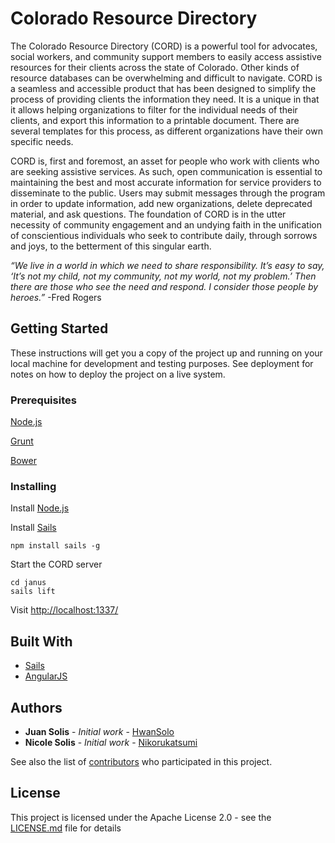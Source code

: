 # Colorado Resource Directory

The Colorado Resource Directory (CORD) is a powerful tool for advocates, social workers, and community support members to easily access assistive resources for their clients across the state of Colorado. Other kinds of resource databases can be overwhelming and difficult to navigate. CORD is a seamless and accessible product that has been designed to simplify the process of providing clients the information they need. It is a unique in that it allows helping organizations to filter for the individual needs of their clients, and export this information to a printable document. There are several templates for this process, as different organizations have their own specific needs. 

CORD is, first and foremost, an asset for people who work with clients who are seeking assistive services. As such, open communication is essential to maintaining the best and most accurate information for service providers to disseminate to the public. Users may submit messages through the program in order to update information, add new organizations, delete deprecated material, and ask questions. The foundation of CORD is in the utter necessity of community engagement and an undying faith in the unification of conscientious individuals who seek to contribute daily, through sorrows and joys, to the betterment of this singular earth.

*“We live in a world in which we need to share responsibility. It’s easy to say, ‘It’s not my child, not my community, not my world, not my problem.’ Then there are those who see the need and respond. I consider those people by heroes.”*
-Fred Rogers

## Getting Started

These instructions will get you a copy of the project up and running on your local machine for development and testing purposes. See deployment for notes on how to deploy the project on a live system.

### Prerequisites

[Node.js](https://nodejs.org/en/)

[Grunt](https://gruntjs.com/)

[Bower](https://bower.io/)

### Installing

Install [Node.js](https://nodejs.org/en/)

Install [Sails](http://sailsjs.com/)

```
npm install sails -g
```

Start the CORD server

```
cd janus
sails lift
```

Visit [http://localhost:1337/](http://localhost:1337/)


## Built With

* [Sails](http://sailsjs.com/)
* [AngularJS](https://angularjs.org/)

## Authors

* **Juan Solis** - *Initial work* - [HwanSolo](https://github.com/HwanSolo)
* **Nicole Solis** - *Initial work* - [Nikorukatsumi](https://github.com/Nikorukatsumi)


See also the list of [contributors](https://github.com/HwanSolo/cord/contributors) who participated in this project.

## License

This project is licensed under the Apache License 2.0 - see the [LICENSE.md](LICENSE.md) file for details
